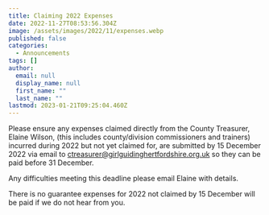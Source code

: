 ```yaml
---
title: Claiming 2022 Expenses
date: 2022-11-27T08:53:56.304Z
image: /assets/images/2022/11/expenses.webp
published: false
categories:
  - Announcements
tags: []
author:
  email: null
  display_name: null
  first_name: ""
  last_name: ""
lastmod: 2023-01-21T09:25:04.460Z
---
```

Please ensure any expenses claimed directly from the County Treasurer, Elaine Wilson, (this includes county/division commissioners and trainers) incurred during 2022 but not yet claimed for, are submitted by 15 December 2022 via email to <ctreasurer@girlguidinghertfordshire.org.uk> so they can be paid before 31 December.

Any difficulties meeting this deadline please email Elaine with details.  

There is no guarantee expenses for 2022 not claimed by 15 December will be paid if we do not hear from you.
